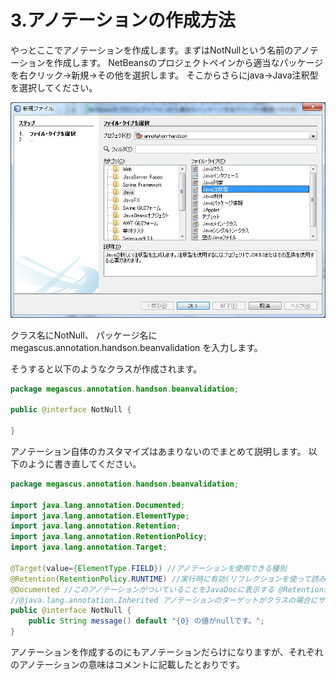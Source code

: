 # 3.アノテーションの作成方法

やっとここでアノテーションを作成します。まずはNotNullという名前のアノテーションを作成します。
NetBeansのプロジェクトペインから適当なパッケージを右クリック→新規→その他を選択します。
そこからさらにjava→Java注釈型を選択してください。

![createannotation](img/createannotation.png)

クラス名にNotNull、
パッケージ名にmegascus.annotation.handson.beanvalidation
を入力します。

そうすると以下のようなクラスが作成されます。

```java:NotNull.java
package megascus.annotation.handson.beanvalidation;

public @interface NotNull {
    
}
```

アノテーション自体のカスタマイズはあまりないのでまとめて説明します。
以下のように書き直してください。

```java:NotNull.java
package megascus.annotation.handson.beanvalidation;

import java.lang.annotation.Documented;
import java.lang.annotation.ElementType;
import java.lang.annotation.Retention;
import java.lang.annotation.RetentionPolicy;
import java.lang.annotation.Target;

@Target(value={ElementType.FIELD}) //アノテーションを使用できる種別
@Retention(RetentionPolicy.RUNTIME) //実行時に有効(リフレクションを使って読み取ることができる)
@Documented //このアノテーションがついていることをJavaDocに表示する @RetentionがRetentionPolicy.RUNTIME の時はつけておく
//@java.lang.annotation.Inherited アノテーションのターゲットがクラスの場合にサブクラスに伝播させる
public @interface NotNull {
    public String message() default "{0} の値がnullです。";
}

```

アノテーションを作成するのにもアノテーションだらけになりますが、それぞれのアノテーションの意味はコメントに記載したとおりです。